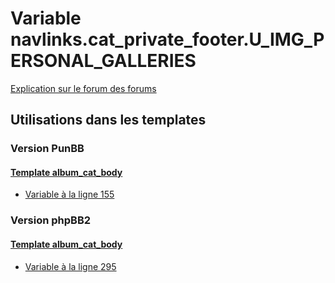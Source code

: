 # Variable navlinks.cat_private_footer.U_IMG_PERSONAL_GALLERIES
[Explication sur le forum des forums](http://forum.forumactif.com/t294113-listing-des-variables#navlinks.cat_private_footer.U_IMG_PERSONAL_GALLERIES)

## Utilisations dans les templates

### Version PunBB

#### [Template album_cat_body](punbb/album_cat_body.md)
* [Variable à la ligne 155](../punbb/album_cat_body.tpl#L155)

### Version phpBB2

#### [Template album_cat_body](subsilver/album_cat_body.md)
* [Variable à la ligne 295](../subsilver/album_cat_body.tpl#L295)